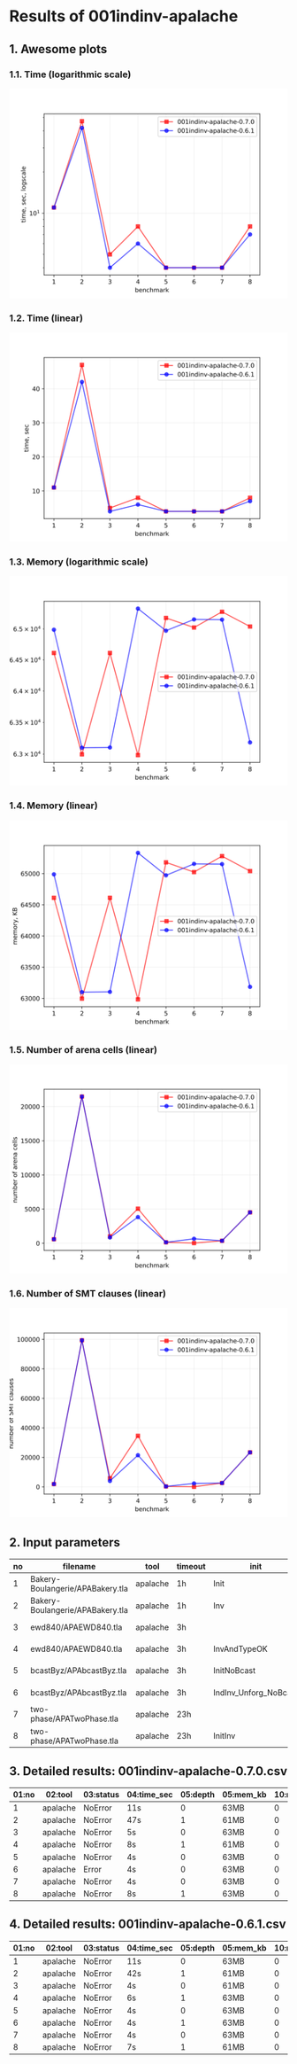 # Results of 001indinv-apalache


## 1. Awesome plots

### 1.1. Time (logarithmic scale)

![time-log](001indinv-apalache-time-log.svg "Time Log")

### 1.2. Time (linear)

![time-log](001indinv-apalache-time.svg "Time Log")

### 1.3. Memory (logarithmic scale)

![mem-log](001indinv-apalache-mem-log.svg "Memory Log")

### 1.4. Memory (linear)

![mem](001indinv-apalache-mem.svg "Memory Log")

### 1.5. Number of arena cells (linear)

![ncells](001indinv-apalache-ncells.svg "Number of arena cells")

### 1.6. Number of SMT clauses (linear)

![nclauses](001indinv-apalache-nclauses.svg "Number of SMT clauses")

## 2. Input parameters

no  |  filename                          |  tool      |  timeout  |  init                   |  inv                    |  next  |  args
----|------------------------------------|------------|-----------|-------------------------|-------------------------|--------|--------------------------------
1   |  Bakery-Boulangerie/APABakery.tla  |  apalache  |  1h       |  Init                   |  Inv                    |        |  --length=0
2   |  Bakery-Boulangerie/APABakery.tla  |  apalache  |  1h       |  Inv                    |  Inv                    |        |  --length=1
3   |  ewd840/APAEWD840.tla              |  apalache  |  3h       |                         |  InvAndTypeOK           |        |  --length=0 --cinit=ConstInit10
4   |  ewd840/APAEWD840.tla              |  apalache  |  3h       |  InvAndTypeOK           |  InvAndTypeOK           |        |  --length=1 --cinit=ConstInit10
5   |  bcastByz/APAbcastByz.tla          |  apalache  |  3h       |  InitNoBcast            |  IndInv_Unforg_NoBcast  |        |  --length=0 --cinit=ConstInit4
6   |  bcastByz/APAbcastByz.tla          |  apalache  |  3h       |  IndInv_Unforg_NoBcast  |  IndInv_Unforg_NoBcast  |        |  --length=1 --cinit=ConstInit4
7   |  two-phase/APATwoPhase.tla         |  apalache  |  23h      |                         |  Inv                    |        |  --length=0 --cinit=ConstInit7
8   |  two-phase/APATwoPhase.tla         |  apalache  |  23h      |  InitInv                |  Inv                    |        |  --length=1 --cinit=ConstInit7

## 3. Detailed results: 001indinv-apalache-0.7.0.csv

01:no  |  02:tool   |  03:status  |  04:time_sec  |  05:depth  |  05:mem_kb  |  10:ninit_trans  |  11:ninit_trans  |  12:ncells  |  13:nclauses  |  14:navg_clause_len
-------|------------|-------------|---------------|------------|-------------|------------------|------------------|-------------|---------------|--------------------
1      |  apalache  |  NoError    |  11s          |  0         |  63MB       |  0               |  0               |  585        |  1.0K         |  9.0
2      |  apalache  |  NoError    |  47s          |  1         |  61MB       |  0               |  0               |  21K        |  99K          |  13
3      |  apalache  |  NoError    |  5s           |  0         |  63MB       |  0               |  0               |  1.0K       |  5.0K         |  12
4      |  apalache  |  NoError    |  8s           |  1         |  61MB       |  0               |  0               |  5.0K       |  34K          |  12
5      |  apalache  |  NoError    |  4s           |  0         |  63MB       |  0               |  0               |  141        |  296          |  9.0
6      |  apalache  |  Error      |  4s           |  0         |  63MB       |  0               |  0               |  26         |  48           |  7.0
7      |  apalache  |  NoError    |  4s           |  0         |  63MB       |  0               |  0               |  364        |  2.0K         |  6.0
8      |  apalache  |  NoError    |  8s           |  1         |  63MB       |  0               |  0               |  4.0K       |  23K          |  13

## 4. Detailed results: 001indinv-apalache-0.6.1.csv

01:no  |  02:tool   |  03:status  |  04:time_sec  |  05:depth  |  05:mem_kb  |  10:ninit_trans  |  11:ninit_trans  |  12:ncells  |  13:nclauses  |  14:navg_clause_len
-------|------------|-------------|---------------|------------|-------------|------------------|------------------|-------------|---------------|--------------------
1      |  apalache  |  NoError    |  11s          |  0         |  63MB       |  0               |  0               |  585        |  1.0K         |  8.0
2      |  apalache  |  NoError    |  42s          |  1         |  61MB       |  0               |  0               |  21K        |  99K          |  13
3      |  apalache  |  NoError    |  4s           |  0         |  61MB       |  0               |  0               |  842        |  3.0K         |  10
4      |  apalache  |  NoError    |  6s           |  1         |  63MB       |  0               |  0               |  3.0K       |  21K          |  12
5      |  apalache  |  NoError    |  4s           |  0         |  63MB       |  0               |  0               |  141        |  296          |  8.0
6      |  apalache  |  NoError    |  4s           |  1         |  63MB       |  0               |  0               |  657        |  2.0K         |  13
7      |  apalache  |  NoError    |  4s           |  0         |  63MB       |  0               |  0               |  364        |  2.0K         |  6.0
8      |  apalache  |  NoError    |  7s           |  1         |  61MB       |  0               |  0               |  4.0K       |  23K          |  13
